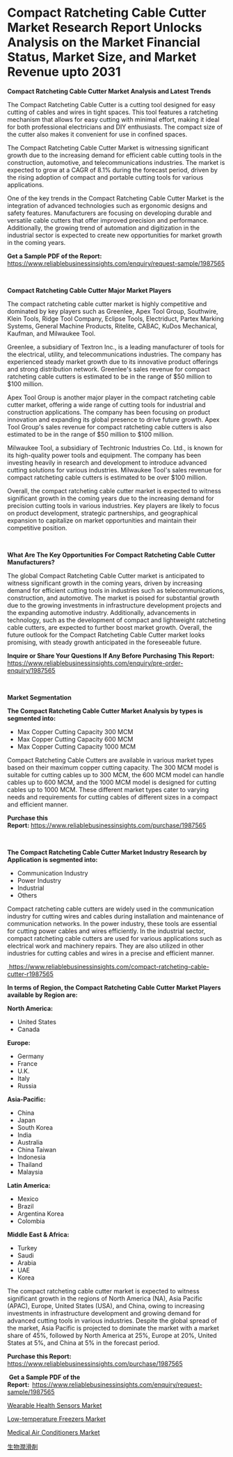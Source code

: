 <p><h1>Compact Ratcheting Cable Cutter Market Research Report Unlocks Analysis on the Market Financial Status, Market Size, and Market Revenue upto 2031</h1></p><p><strong>Compact Ratcheting Cable Cutter Market Analysis and Latest Trends</strong></p>
<p><p>The Compact Ratcheting Cable Cutter is a cutting tool designed for easy cutting of cables and wires in tight spaces. This tool features a ratcheting mechanism that allows for easy cutting with minimal effort, making it ideal for both professional electricians and DIY enthusiasts. The compact size of the cutter also makes it convenient for use in confined spaces.</p><p>The Compact Ratcheting Cable Cutter Market is witnessing significant growth due to the increasing demand for efficient cable cutting tools in the construction, automotive, and telecommunications industries. The market is expected to grow at a CAGR of 8.1% during the forecast period, driven by the rising adoption of compact and portable cutting tools for various applications.</p><p>One of the key trends in the Compact Ratcheting Cable Cutter Market is the integration of advanced technologies such as ergonomic designs and safety features. Manufacturers are focusing on developing durable and versatile cable cutters that offer improved precision and performance. Additionally, the growing trend of automation and digitization in the industrial sector is expected to create new opportunities for market growth in the coming years.</p></p>
<p><strong>Get a Sample PDF of the Report:&nbsp;</strong> <a href="https://www.reliablebusinessinsights.com/enquiry/request-sample/1987565">https://www.reliablebusinessinsights.com/enquiry/request-sample/1987565</a></p>
<p>&nbsp;</p>
<p><strong>Compact Ratcheting Cable Cutter Major Market Players</strong></p>
<p><p>The compact ratcheting cable cutter market is highly competitive and dominated by key players such as Greenlee, Apex Tool Group, Southwire, Klein Tools, Ridge Tool Company, Eclipse Tools, Electriduct, Partex Marking Systems, General Machine Products, Ritelite, CABAC, KuDos Mechanical, Kaufman, and Milwaukee Tool.</p><p>Greenlee, a subsidiary of Textron Inc., is a leading manufacturer of tools for the electrical, utility, and telecommunications industries. The company has experienced steady market growth due to its innovative product offerings and strong distribution network. Greenlee's sales revenue for compact ratcheting cable cutters is estimated to be in the range of $50 million to $100 million.</p><p>Apex Tool Group is another major player in the compact ratcheting cable cutter market, offering a wide range of cutting tools for industrial and construction applications. The company has been focusing on product innovation and expanding its global presence to drive future growth. Apex Tool Group's sales revenue for compact ratcheting cable cutters is also estimated to be in the range of $50 million to $100 million.</p><p>Milwaukee Tool, a subsidiary of Techtronic Industries Co. Ltd., is known for its high-quality power tools and equipment. The company has been investing heavily in research and development to introduce advanced cutting solutions for various industries. Milwaukee Tool's sales revenue for compact ratcheting cable cutters is estimated to be over $100 million.</p><p>Overall, the compact ratcheting cable cutter market is expected to witness significant growth in the coming years due to the increasing demand for precision cutting tools in various industries. Key players are likely to focus on product development, strategic partnerships, and geographical expansion to capitalize on market opportunities and maintain their competitive position.</p></p>
<p>&nbsp;</p>
<p><strong>What Are The Key Opportunities For Compact Ratcheting Cable Cutter Manufacturers?</strong></p>
<p><p>The global Compact Ratcheting Cable Cutter market is anticipated to witness significant growth in the coming years, driven by increasing demand for efficient cutting tools in industries such as telecommunications, construction, and automotive. The market is poised for substantial growth due to the growing investments in infrastructure development projects and the expanding automotive industry. Additionally, advancements in technology, such as the development of compact and lightweight ratcheting cable cutters, are expected to further boost market growth. Overall, the future outlook for the Compact Ratcheting Cable Cutter market looks promising, with steady growth anticipated in the foreseeable future.</p></p>
<p><strong>Inquire or Share Your Questions If Any Before Purchasing This Report:</strong> <a href="https://www.reliablebusinessinsights.com/enquiry/pre-order-enquiry/1987565">https://www.reliablebusinessinsights.com/enquiry/pre-order-enquiry/1987565</a></p>
<p>&nbsp;</p>
<p><strong>Market Segmentation</strong></p>
<p><strong>The Compact Ratcheting Cable Cutter Market Analysis by types is segmented into:</strong></p>
<p><ul><li>Max Copper Cutting Capacity 300 MCM</li><li>Max Copper Cutting Capacity 600 MCM</li><li>Max Copper Cutting Capacity 1000 MCM</li></ul></p>
<p><p>Compact Ratcheting Cable Cutters are available in various market types based on their maximum copper cutting capacity. The 300 MCM model is suitable for cutting cables up to 300 MCM, the 600 MCM model can handle cables up to 600 MCM, and the 1000 MCM model is designed for cutting cables up to 1000 MCM. These different market types cater to varying needs and requirements for cutting cables of different sizes in a compact and efficient manner.</p></p>
<p><strong>Purchase this Report:&nbsp;</strong><a href="https://www.reliablebusinessinsights.com/purchase/1987565">https://www.reliablebusinessinsights.com/purchase/1987565</a></p>
<p>&nbsp;</p>
<p><strong>The Compact Ratcheting Cable Cutter Market Industry Research by Application is segmented into:</strong></p>
<p><ul><li>Communication Industry</li><li>Power Industry</li><li>Industrial</li><li>Others</li></ul></p>
<p><p>Compact ratcheting cable cutters are widely used in the communication industry for cutting wires and cables during installation and maintenance of communication networks. In the power industry, these tools are essential for cutting power cables and wires efficiently. In the industrial sector, compact ratcheting cable cutters are used for various applications such as electrical work and machinery repairs. They are also utilized in other industries for cutting cables and wires in a precise and efficient manner.</p></p>
<p><a href="https://www.reliablebusinessinsights.com/compact-ratcheting-cable-cutter-r1987565">&nbsp;https://www.reliablebusinessinsights.com/compact-ratcheting-cable-cutter-r1987565</a></p>
<p><strong>In terms of Region, the Compact Ratcheting Cable Cutter Market Players available by Region are:</strong></p>
<p>
    <p> <strong> North America: </strong>
        <ul>
            <li>United States</li>
            <li>Canada</li>
        </ul>
        </p> 
    <p> <strong> Europe: </strong>
        <ul>
            <li>Germany</li>
            <li>France</li>
            <li>U.K.</li>
            <li>Italy</li>
            <li>Russia</li>
        </ul>
        </p> 
    <p> <strong> Asia-Pacific: </strong>
        <ul>
            <li>China</li>
            <li>Japan</li>
            <li>South Korea</li>
            <li>India</li>
            <li>Australia</li>
            <li>China Taiwan</li>
            <li>Indonesia</li>
            <li>Thailand</li>
            <li>Malaysia</li>
        </ul>
        </p> 
    <p> <strong> Latin America: </strong>
        <ul>
            <li>Mexico</li>
            <li>Brazil</li>
            <li>Argentina Korea</li>
            <li>Colombia</li>
        </ul>
        </p> 
    <p> <strong> Middle East & Africa: </strong>
        <ul>
            <li>Turkey</li>
            <li>Saudi</li>
            <li>Arabia</li>
            <li>UAE</li>
            <li>Korea</li>
        </ul>
    </p>
    </p>
<p><p>The compact ratcheting cable cutter market is expected to witness significant growth in the regions of North America (NA), Asia Pacific (APAC), Europe, United States (USA), and China, owing to increasing investments in infrastructure development and growing demand for advanced cutting tools in various industries. Despite the global spread of the market, Asia Pacific is projected to dominate the market with a market share of 45%, followed by North America at 25%, Europe at 20%, United States at 5%, and China at 5% in the forecast period.</p></p>
<p><strong>Purchase this Report: </strong><a href="https://www.reliablebusinessinsights.com/purchase/1987565">https://www.reliablebusinessinsights.com/purchase/1987565</a></p>
<p>&nbsp;<strong>Get a Sample PDF of the Report:&nbsp;&nbsp;</strong><a href="https://www.reliablebusinessinsights.com/enquiry/request-sample/1987565">https://www.reliablebusinessinsights.com/enquiry/request-sample/1987565</a></p>
<p><strong></strong></p>
<p><p><a href="https://github.com/arionmp/Market-Research-Report-List-4/blob/main/wearable-health-sensors-market.md">Wearable Health Sensors Market</a></p><p><a href="https://www.linkedin.com/pulse/insights-low-temperature-freezers-market-share-competitive-landscape-qpx7f">Low-temperature Freezers Market</a></p><p><a href="https://www.linkedin.com/pulse/medical-air-conditioners-market-forecast-global-trends-analysis-qj54f">Medical Air Conditioners Market</a></p><p><a href="https://github.com/ReganWisoky2023/Market-Research-Report-List-2/blob/main/2177158165212.md">生物潤滑剤</a></p></p>